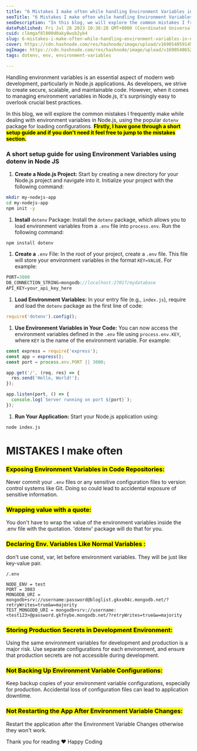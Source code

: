 ```yaml
---
title: "6 Mistakes I make often while handling Environment Variables in NODE JS (using dotenv)"
seoTitle: "6 Mistakes I make often while handling Environment Variables in NODE J"
seoDescription: "In this blog, we will explore the common mistakes I frequently make while dealing with environment variables in Node.js, using the popular dotenv package"
datePublished: Fri Jul 28 2023 10:38:28 GMT+0000 (Coordinated Universal Time)
cuid: clkmgaf8l000d0aky8wsb2yb4
slug: 6-mistakes-i-make-often-while-handling-environment-variables-in-node-js-using-dotenv
cover: https://cdn.hashnode.com/res/hashnode/image/upload/v1690540591493/1ffed629-7a29-4497-b5a2-9aef0f778074.png
ogImage: https://cdn.hashnode.com/res/hashnode/image/upload/v1690540652079/2c003759-8395-4fdd-80d5-514e515fa314.png
tags: dotenv, env, environment-variables

---
```


Handling environment variables is an essential aspect of modern web development, particularly in Node.js applications. As developers, we strive to create secure, scalable, and maintainable code. However, when it comes to managing environment variables in Node.js, it's surprisingly easy to overlook crucial best practices.

In this blog, we will explore the common mistakes I frequently make while dealing with environment variables in Node.js, using the popular `dotenv` package for loading configurations. **<mark>FIrstly, I have gone through a short setup guide and if you don't need it feel free to jump to the mistakes section.</mark>**

### A short setup guide for using Environment Variables using dotenv in Node JS

1. **Create a Node.js Project:** Start by creating a new directory for your Node.js project and navigate into it. Initialize your project with the following command:
    

```bash
mkdir my-nodejs-app
cd my-nodejs-app
npm init -y
```

1. **Install** `dotenv` Package: Install the `dotenv` package, which allows you to load environment variables from a `.env` file into `process.env`. Run the following command:
    

```bash
npm install dotenv
```

1. **Create a** `.env` File: In the root of your project, create a `.env` file. This file will store your environment variables in the format `KEY=VALUE`. For example:
    

```javascript
PORT=3000
DB_CONNECTION_STRING=mongodb://localhost:27017/mydatabase
API_KEY=your_api_key_here
```

1. **Load Environment Variables:** In your entry file (e.g., `index.js`), require and load the `dotenv` package as the first line of code:
    

```javascript
require('dotenv').config();
```

1. **Use Environment Variables in Your Code:** You can now access the environment variables defined in the `.env` file using `process.env.KEY`, where `KEY` is the name of the environment variable. For example:
    

```javascript
const express = require('express');
const app = express();
const port = process.env.PORT || 3000;

app.get('/', (req, res) => {
  res.send('Hello, World!');
});

app.listen(port, () => {
  console.log(`Server running on port ${port}`);
});
```

1. **Run Your Application:** Start your Node.js application using:
    

```bash
node index.js
```

# **MISTAKES I make often**

### **<mark>Exposing Environment Variables in Code Repositories:</mark>**

Never commit your `.env` files or any sensitive configuration files to version control systems like Git. Doing so could lead to accidental exposure of sensitive information.

### **<mark>Wrapping value with a quote:</mark>**

You don't have to wrap the value of the environment variables inside the .env file with the quotation. 'dotenv' package will do that for you.

### **<mark>Declaring Env. Variables Like Normal Variables :</mark>**

don't use const, var, let before environment variables. They will be just like key-value pair.

```plaintext
/.env

NODE_ENV = test
PORT = 3003
MONGODB_URI = mongodb+srv://username:password@bloglist.gkxx04c.mongodb.net/?retryWrites=true&w=majority
TEST_MONGODB_URI = mongodb+srv://username:<test123>@password.gkfnybe.mongodb.net/?retryWrites=true&w=majority
```

### **<mark>Storing Production Secrets in Development Environment:</mark>**

Using the same environment variables for development and production is a major risk. Use separate configurations for each environment, and ensure that production secrets are not accessible during development.

### **<mark>Not Backing Up Environment Variable Configurations:</mark>**

Keep backup copies of your environment variable configurations, especially for production. Accidental loss of configuration files can lead to application downtime.

### **<mark>Not Restarting the App After Environment Variable Changes:</mark>**

Restart the application after the Environment Variable Changes otherwise they won't work.

Thank you for reading ❤️ Happy Coding